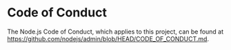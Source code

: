 # Code of Conduct

The Node.js Code of Conduct, which applies to this project, can be found at
https://github.com/nodejs/admin/blob/HEAD/CODE_OF_CONDUCT.md.
